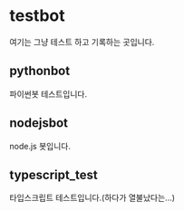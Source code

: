 # testbot
여기는 그냥 테스트 하고 기록하는 곳입니다.

## pythonbot
파이썬봇 테스트입니다.

## nodejsbot
node.js 봇입니다.

## typescript_test
타입스크립트 테스트입니다.(하다가 열불났다는...)